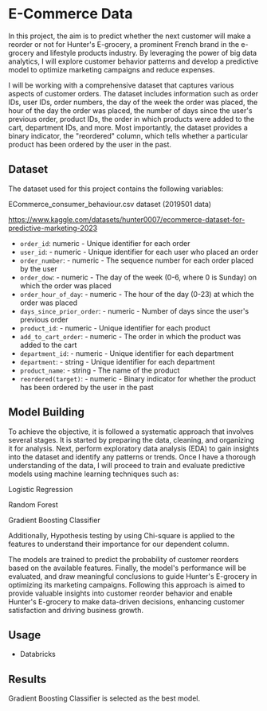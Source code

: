 # E-Commerce Data 

In this project, the aim is to predict whether the next customer will make a reorder or not for Hunter's E-grocery, a prominent French brand in the e-grocery and lifestyle products industry. By leveraging the power of big data analytics, I will explore customer behavior patterns and develop a predictive model to optimize marketing campaigns and reduce expenses.

I will be working with a comprehensive dataset that captures various aspects of customer orders. The dataset includes information such as order IDs, user IDs, order numbers, the day of the week the order was placed, the hour of the day the order was placed, the number of days since the user's previous order, product IDs, the order in which products were added to the cart, department IDs, and more. Most importantly, the dataset provides a binary indicator, the "reordered" column, which tells whether a particular product has been ordered by the user in the past.

## Dataset

The dataset used for this project contains the following variables:

ECommerce_consumer_behaviour.csv dataset (2019501 data)

https://www.kaggle.com/datasets/hunter0007/ecommerce-dataset-for-predictive-marketing-2023

- `order_id`: numeric - Unique identifier for each order
- `user_id`: - numeric - Unique identifier for each user who placed an order
- `order_number`: - numeric - The sequence number for each order placed by the user
- `order_dow`: - numeric - The day of the week (0-6, where 0 is Sunday) on which the order was placed
- `order_hour_of_day`: - numeric - The hour of the day (0-23) at which the order was placed
- `days_since_prior_order`: - numeric - Number of days since the user's previous order
- `product_id`: - numeric - Unique identifier for each product
- `add_to_cart_order`: - numeric - The order in which the product was added to the cart
- `department_id`: - numeric - Unique identifier for each department
- `department`: - string - Unique identifier for each department
- `product_name`: - string - The name of the product
- `reordered(target)`: - numeric - Binary indicator for whether the product has been ordered by the user in the past

## Model Building

To achieve the objective, it is followed a systematic approach that involves several stages. It is started by preparing the data, cleaning, and organizing it for analysis. Next, perform exploratory data analysis (EDA) to gain insights into the dataset and identify any patterns or trends. Once I have a thorough understanding of the data, I will proceed to train and evaluate predictive models using machine learning techniques such as:



 Logistic Regression

 Random Forest

 Gradient Boosting Classifier 
 
 

Additionally, Hypothesis testing by using Chi-square is applied to the features to understand their importance for our dependent column.

The models are trained to predict the probability of customer reorders based on the available features. Finally, the model's performance will be evaluated, and draw meaningful conclusions to guide Hunter's E-grocery in optimizing its marketing campaigns.
Following this approach is aimed to provide valuable insights into customer reorder behavior and enable Hunter's E-grocery to make data-driven decisions, enhancing customer satisfaction and driving business growth.

## Usage

- Databricks

## Results 

Gradient Boosting Classifier is selected as the best model. 

